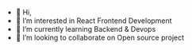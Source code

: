 - 👋 Hi,
- 👀 I’m interested in React Frontend Development
- 🌱 I’m currently learning Backend & Devops
- 💞️ I’m looking to collaborate on Open source project
  

<!---
mahesheninrac/mahesheninrac is a ✨ special ✨ repository because its `README.md` (this file) appears on your GitHub profile.
You can click the Preview link to take a look at your changes.
--->
